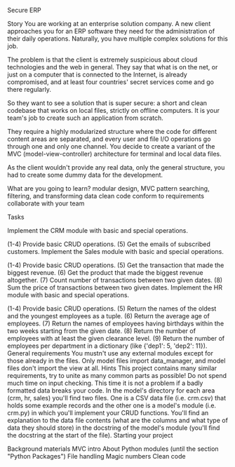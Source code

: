Secure ERP

Story
You are working at an enterprise solution company. A new client approaches you for an ERP software they need for the administration of their daily operations. Naturally, you have multiple complex solutions for this job.

The problem is that the client is extremely suspicious about cloud technologies and the web in general. They say that what is on the net, or just on a computer that is connected to the Internet, is already compromised, and at least four countries' secret services come and go there regularly.

So they want to see a solution that is super secure: a short and clean codebase that works on local files, strictly on offline computers. It is your team's job to create such an application from scratch.

They require a highly modularized structure where the code for different content areas are separated, and every user and file I/O operations go through one and only one channel. You decide to create a variant of the MVC (model-view-controller) architecture for terminal and local data files.

As the client wouldn't provide any real data, only the general structure, you had to create some dummy data for the development.

What are you going to learn?
modular design, MVC pattern
searching, filtering, and transforming data
clean code
conform to requirements
collaborate with your team

Tasks

Implement the CRM module with basic and special operations.

(1-4) Provide basic CRUD operations.
(5) Get the emails of subscribed customers.
Implement the Sales module with basic and special operations.

(1-4) Provide basic CRUD operations.
(5) Get the transaction that made the biggest revenue.
(6) Get the product that made the biggest revenue altogether.
(7) Count number of transactions between two given dates.
(8) Sum the price of transactions between two given dates.
Implement the HR module with basic and special operations.

(1-4) Provide basic CRUD operations.
(5) Return the names of the oldest and the youngest employees as a tuple.
(6) Return the average age of employees.
(7) Return the names of employees having birthdays within the two weeks starting from the given date.
(8) Return the number of employees with at least the given clearance level.
(9) Return the number of employees per department in a dictionary (like {'dep1': 5, 'dep2': 11}).
General requirements
You mustn't use any external modules except for those already in the files.
Only model files import data_manager, and model files don't import the view at all.
Hints
This project contains many similar requirements, try to unite as many common parts as possible!
Do not spend much time on input checking. This time it is not a problem if a badly formatted data breaks your code.
In the model's directory for each area (crm, hr, sales) you'll find two files. One is a CSV data file (i.e. crm.csv) that holds some example records and the other one is a model's module (i.e. crm.py) in which you'll implement your CRUD functions. You'll find an explanation to the data file contents (what are the columns and what type of data they should store) in the docstring of the model's module (you'll find the docstring at the start of the file).
Starting your project

Background materials
MVC intro
About Python modules (until the section "Python Packages")
File handling
Magic numbers
Clean code

